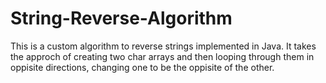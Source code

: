 # String-Reverse-Algorithm
This is a custom algorithm to reverse strings implemented in Java. It takes the approch of creating two char arrays and then looping through them in oppisite directions, changing one to be the oppisite of the other.
